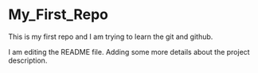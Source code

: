 # My_First_Repo
This is my first repo and I am trying to learn the git and github.

I am editing the README file. Adding some more details about the project
description.
